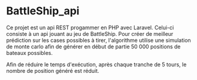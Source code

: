 # BattleShip_api

Ce projet est un api REST progammer en PHP avec Laravel.
Celui-ci consiste à un api jouant au jeu de BattleShip.
Pour créer de meilleur prédiction sur les cases possibles à tirer, 
l'algorithme utilise une simulation de monte carlo afin de générer en début 
de partie 50 000 positions de bateaux possibles. 

Afin de réduire le temps d'exécution, après chaque tranche de 5 tours, 
le nombre de position généré est réduit.
